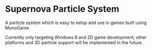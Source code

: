 Supernova Particle System
=========================

A particle system which is easy to setup and use in games built using MonoGame.

Currently only targeting Windows 8 and 2D game development; other platforms and 3D particle support will be implemented in the future.
